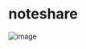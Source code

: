 # noteshare
![image](https://github.com/user-attachments/assets/6737162d-ccdd-478b-94d1-afaf3b3b48ad)

